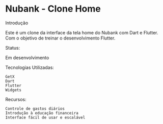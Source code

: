 <h1>Nubank - Clone Home</h1>
Introdução

Este é um clone da interface da tela home do Nubank com Dart e Flutter. Com o objetivo de treinar o desenvolvimento Flutter.

Status:

Em desenvolvimento 
    
Tecnologias Utilizadas:

    GetX
    Dart
    Flutter
    Widgets

Recursos:

    Controle de gastos diários
    Introdução à educação financeira
    Interface fácil de usar e escalável
 

